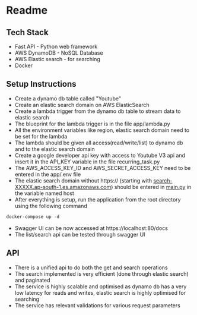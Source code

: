 # Readme

## Tech Stack

- Fast API - Python web framework
- AWS DynamoDB - NoSQL Database
- AWS Elastic search - for searching
- Docker

## Setup Instructions

- Create a dynamo db table called "Youtube"
- Create an elastic search domain on AWS ElasticSearch
- Create a lambda trigger from the dynamo db table to stream data to elastic search
- The blueprint for the lambda trigger is in the file app/lambda.py
- All the environment variables like region, elastic search domain need to be set for the lambda
- The lambda should be given all access(read/write/list) to dynamo db and to the elastic search domain
- Create a google developer api key with access to Youtube V3 api and insert it in the API_KEY variable in the file recurring_task.py
- The AWS_ACCESS_KEY_ID and AWS_SECRET_ACCESS_KEY need to be entered in the app/.env file
- The elastic search domain without https:// (starting with [search-XXXXX.ap-south-1.es.amazonaws.com](http://search-amplify-elasti-23tej89cv8rz-ylpz32lnmn5u54pgzwxfdlknrq.ap-south-1.es.amazonaws.com/)) should be entered in [main.py](http://main.py) in the variable named host
- After everything is setup, run the application from the root directory using the following command

```jsx
docker-compose up -d
```

- Swagger UI can be now accessed at https://localhost:80/docs
- The list/search api can be tested through swagger UI

## API

- There is a unified api to do both the get and search operations
- The search implemented is very efficient (done through elastic search) and paginated
- The service is highly scalable and optimised as dynamo db has a very low latency for reads and writes, elastic search is highly optimised for searching
- The service has relevant validations for various request parameters
